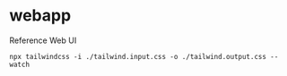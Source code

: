 # webapp
Reference Web UI

```shell
npx tailwindcss -i ./tailwind.input.css -o ./tailwind.output.css --watch
```
